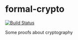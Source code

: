 # formal-crypto
[![Build Status](https://travis-ci.com/HMPerson1/formal-crypto.svg?branch=master)](https://travis-ci.com/HMPerson1/formal-crypto)

Some proofs about cryptography

